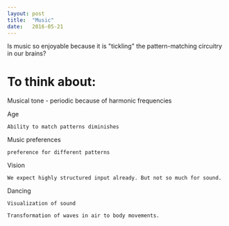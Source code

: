 ```yaml
---
layout: post
title:  "Music"
date:   2016-05-21
---
```


Is music so enjoyable because it is "tickling" the pattern-matching
circuitry in our brains?

# To think about:

  Musical tone - periodic because of harmonic frequencies

  Age

    Ability to match patterns diminishes

  Music preferences

    preference for different patterns

  Vision

    We expect highly structured input already. But not so much for sound.

  Dancing

    Visualization of sound

    Transformation of waves in air to body movements.
